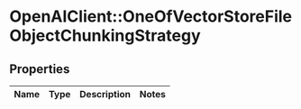 # OpenAIClient::OneOfVectorStoreFileObjectChunkingStrategy

## Properties
Name | Type | Description | Notes
------------ | ------------- | ------------- | -------------

